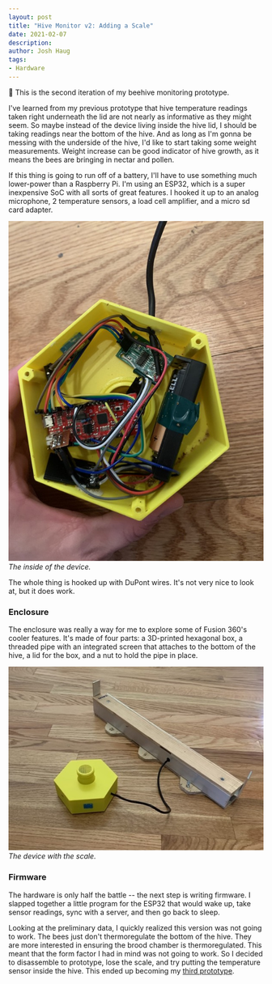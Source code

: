 ```yaml
---
layout: post
title: "Hive Monitor v2: Adding a Scale"
date: 2021-02-07
description:
author: Josh Haug
tags:
- Hardware
---
```


<div class="message">
🐝  This is the second iteration of my beehive monitoring prototype.
</div>

I've learned from my previous prototype that hive temperature readings taken right underneath the lid are not nearly as informative as they might seem. So maybe instead of the device living inside the hive lid, I should be taking readings near the bottom of the hive. And as long as I'm gonna be messing with the underside of the hive, I'd like to start taking some weight measurements. Weight increase can be good indicator of hive growth, as it means the bees are bringing in nectar and pollen. 

If this thing is going to run off of a battery, I'll have to use something much lower-power than a Raspberry Pi. I'm using an ESP32, which is a super inexpensive SoC with all sorts of great features. I hooked it up to an analog microphone, 2 temperature sensors, a load cell amplifier, and a micro sd card adapter.

![The front of the prototype](../assets/v2-internals.jpg)
*The inside of the device.*

The whole thing is hooked up with DuPont wires. It's not very nice to look at, but it does work. 

### Enclosure ###

The enclosure was really a way for me to explore some of Fusion 360's cooler features. It's made of four parts: a 3D-printed hexagonal box, a threaded pipe with an integrated screen that attaches to the bottom of the hive, a lid for the box, and a nut to hold the pipe in place. 

![Standalone](../assets/v2-standalone-2.jpg)
*The device with the scale.*

### Firmware ###

The hardware is only half the battle -- the next step is writing firmware. I slapped together a little program for the ESP32 that would wake up, take sensor readings, sync with a server, and then go back to sleep. 

Looking at the preliminary data, I quickly realized this version was not going to work. The bees just don't thermoregulate the bottom of the hive. They are more interested in ensuring the brood chamber is thermoregulated. This meant that the form factor I had in mind was not going to work. So I decided to disassemble to prototype, lose the scale, and try putting the temperature sensor inside the hive. This ended up becoming my [third prototype](hardware-v3.html).
